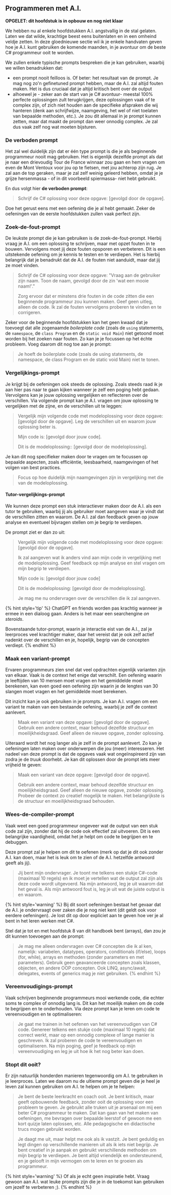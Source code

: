 ## Programmeren met A.I.

**OPGELET: dit hoofdstuk is in opbouw en nog niet klaar**

We hebben nu al enkele hoofdstukken A.I. angstvallig in de stal gelaten. Laten we dat wilde, krachtige beest eens buitenlaten en in een omheind veldje zetten. In deze gloednieuwe sectie wil ik je enkele handvaten geven hoe je A.I. kunt gebruiken de komende maanden, in je avontuur om de beste C# programmeur ooit te worden.

We zullen enkele typische prompts bespreken die je kan gebruiken, waarbij we willen benadrukken dat:

* een prompt nooit feilloos is. Of beter: het resultaat van de prompt. Je mag nog zo'n gefinetuned prompt hebben, maar de A.I. zal altijd fouten maken. Het is dus cruciaal dat je altijd kritisch bent over de output
* alhoewel je - zeker aan de start van je C# avontuur- meestal 100% perfecte oplossingen zult terugkrijgen, deze oplossingen vaak of te complex zijn, of zich niet houden aan de specifieke afspraken die wij hanteren (denk aan schrijfwijze, naamgeving, het wel of niet toelaten van bepaalde methoden, etc.). Je zou dit allemaal in je prompt kunnen zetten, maar dat maakt de prompt dan weer onnodig complex. Je zal dus vaak zelf nog wat moeten bijsturen. 

### De verboden prompt

Het zal wel duidelijk zijn dat er één type prompt is die je als beginnende programmeur nooit mag gebruiken. Het is eigenlijk dezelfde prompt als dat je naar een drievoudig Tour de France winnaar zou gaan en hem vragen om even de Mont Ventoux voor jou op te fietsen, met jou achterop zijn rug. Je zal aan de top geraken, maar je zal zelf weinig geleerd hebben, omdat je je grijze hersenmassa - of in dit voorbeeld spiermassa- niet hebt gebruikt.

En dus volgt hier **de verboden prompt**:


>Schrijf de C# oplossing voor deze opgave: [gevolgd door de opgave].


Doe het gerust eens met een oefening die je al hebt gemaakt. Zeker de oefeningen van de eerste hoofdstukken zullen vaak perfect zijn. 

### Zoek-de-fout-prompt

De leukste prompt die je kan gebruiken is de zoek-de-fout-prompt. Hierbij vraag je A.I. om een oplossing te schrijven, maar met opzet fouten in te bouwen. Vervolgens moet jij deze fouten opsporen en verbeteren. Dit is een uitstekende oefening om je kennis te testen en te verdiepen. Het is hierbij belangrijk dat je benadrukt dat de A.I. de fouten niet aanduidt, maar dat jij ze moet vinden.


>Schrijf de C# oplossing voor deze opgave: "Vraag aan de gebruiker zijn naam. Toon de naam, gevolgd door de zin 'wat een mooie naam!'."
>
>Zorg ervoor dat er minstens drie fouten in de code zitten die een beginnende programmeur zou kunnen maken. Geef geen uitleg, alleen de code. Ik zal de fouten vervolgens proberen te vinden en te corrigeren.


Zeker voor de beginnende hoofdstukken kan het geen kwaad dat je toevoegt dat alle zogenaamde *boilerplate code* (zoals de `using` statements, de `namespace`, de `class Program` en de `static void Main`) niet getoond moet worden bij het zoeken naar fouten. Zo kan je je focussen op het échte probleem. Voeg daarom dit nog toe aan je prompt:


>Je hoeft de boilerplate code (zoals de using statements, de namespace, de class Program en de static void Main) niet te tonen.


### Vergelijkings-prompt

Je krijgt bij de oefeningen ook steeds de oplossing. Zoals steeds raad ik je aan hier pas naar te gaan kijken wanneer je zelf een poging hebt gedaan. Vervolgens kan je jouw oplossing vergelijken en reflecteren over de verschillen. 
Via volgende prompt kan je A.I. vragen om jouw oplossing te vergelijken met de zijne, en de verschillen uit te leggen:


>Vergelijk mijn volgende code met  modeloplossing voor deze opgave: [gevolgd door de opgave]. Leg de verschillen uit en waarom jouw oplossing beter is.
>
>Mijn code is:
>[gevolgd door jouw code].
>
>Dit is de modeloplossing::
>[gevolgd door de modeloplossing].



Je kan dit nog specifieker maken door te vragen om te focussen op bepaalde aspecten, zoals efficiëntie, leesbaarheid, naamgevingen of het volgen van best practices.



>Focus op hoe duidelijk mijn naamgevingen zijn in vergelijking met die van de modeloplossing.


#### Tutor-vergelijkings-prompt

We kunnen deze prompt een stuk interactiever maken door de A.I. als een tutor te gebruiken, waarbij jij als gebruiker moet aangeven waar je vindt dat de verschillen zitten en waarom. De A.I. zal dan feedback geven op jouw analyse en eventueel bijvragen stellen om je begrip te verdiepen.

De prompt ziet er dan zo uit:

>Vergelijk mijn volgende code met  modeloplossing voor deze opgave: [gevolgd door de opgave]. 
>
>Ik zal aangeven wat ik anders vind aan mijn code in vergelijking met de modeloplossing. Geef feedback op mijn analyse en stel vragen om mijn begrip te verdiepen.
>
>Mijn code is:
>[gevolgd door jouw code]
>
>Dit is de modeloplossing:
>[gevolgd door de modeloplossing].
>
>Je mag me nu ondervragen over de verschillen die ik zal aangeven.


{% hint style='tip' %}
ChatGPT en friends worden pas krachtig wanneer je ermee in een dialoog gaan. Anders is het maar een searchengine *on steroids*.

Bovenstaande tutor-prompt, waarin je interactie eist van de A.I., zal je leerproces veel krachtiger maker, daar het vereist dat je ook zelf actief nadenkt over de verschillen en je, hopelijk, begrip van de concepten verdiept.
{% endhint %}


### Maak een variant-prompt

Ervaren programmeurs zien snel dat veel opdrachten eigenlijk varianten zijn van elkaar. Vaak is de context het enige dat verschilt. Een oefening waarin je leeftijden van 10 mensen moet vragen en het gemiddelde  moet berekenen, kan even goed een oefening zijn waarin je de lengtes van 30 slangen moet vragen en het gemiddelde moet berekenen.

Dit inzicht kan je ook gebruiken in je prompts. Je kan A.I. vragen om een variant te maken van een bestaande oefening, waarbij je zelf de context aanlevert.

>Maak een variant van deze opgave: [gevolgd door de opgave]. Gebruik een andere context, maar behoud dezelfde structuur en moeilijkheidsgraad. Geef alleen de nieuwe opgave, zonder oplossing.

Uiteraard wordt het nog langer als je zelf in de prompt aanlevert. Zo kan je oefeningen laten maken over onderwerpen die jou (meer) interesseren. Het nadeel van deze prompt is dat de opgaves vaak wat ongeïnspireerd zijn van zodra je de *truuk* doorhebt. Je kan dit oplossen door de prompt iets meer vrijheid te geven:

>Maak een variant van deze opgave: [gevolgd door de opgave]. 
>
>Gebruik een andere context, maar behoud dezelfde structuur en moeilijkheidsgraad. Geef alleen de nieuwe opgave, zonder oplossing. Probeer de context zo creatief mogelijk te maken. Het belangrijkste is de structuur en moeilijkheidsgraad behouden.

### Wees-de-compiler-prompt

Vaak weet een goed programmeur ongeveer wat de output van een stuk code zal zijn, zonder dat hij de code ook effectief zal uitvoeren. Dit is een belangrijke vaardigheid, omdat het je helpt om code te begrijpen en te debuggen.

Deze prompt zal je helpen om dit te oefenen (merk op dat je dit ook zonder A.I. kan doen, maar het is leuk om te zien of de A.I. hetzelfde antwoord geeft als jij). 

>Jij bent mijn ondervrager. Je toont me telkens een stukje C#-code (maximaal 10 regels) en ik moet je vertellen wat de output zal zijn als deze code wordt uitgevoerd. Na mijn antwoord, leg je uit waarom dat het geval is. Als mijn antwoord fout is, leg je uit wat de juiste output is en waarom.


{% hint style='warning' %}
Bij dit soort oefeningen bestaat het gevaar dat de A.I. je ondervraagt over zaken die je nog niet kent (dit geldt ook voor eerdere oefeningen). Je lost dit op door expliciet aan te geven hoe ver je al bent in het leren werken met C#.

Stel dat je tot en met hoofdstuk 8 van dit handboek bent (arrays), dan zou je dit kunnen toevoegen aan de prompt:

>Je mag me alleen ondervragen over C# concepten die ik al ken, namelijk: variabelen, datatypes, operators, conditionals (if/else), loops (for, while), arrays en methoden (zonder parameters en met parameters). Gebruik geen geavanceerde concepten zoals klassen, objecten, en andere OOP concepten. Ook  LINQ, async/await, delegates, events of generics mag je niet gebruiken.
{% endhint %}

### Vereenvoudigings-prompt

Vaak schrijven beginnende programmeurs mooi werkende code, die echter soms te complex of onnodig lang is. Dit kan het moeilijk maken om de code te begrijpen en te onderhouden. Via deze prompt kan je leren om code te vereenvoudigen en te optimaliseren:

> Je gaat me trainen in het oefenen van het vereenvoudigen van C# code. Genereer telkens een stukje code (maximaal 10 regels) dat correct werkt, maar op een onnodig complexe of lange manier is geschreven. Ik zal proberen de code te vereenvoudigen en optimaliseren. Na mijn poging, geef je feedback op mijn vereenvoudiging en leg je uit hoe ik het nog beter kan doen.

### Stopt dit ooit?

Er zijn natuurlijk honderden manieren tegenwoordig om A.I. te gebruiken in je leerproces. Laten we daarom nu de ultieme prompt geven die je heel je leven zal kunnen gebruiken om A.I. te helpen om je te helpen:

> Je bent de beste leerkracht en coach ooit. Je bent kritisch, maar geeft opbouwende feedback, zonder ooit de oplossing voor een probleem te geven. Je gebruikt alle truken uit je arsenaal om mij een beter C# programmeur te maken. Dat kan gaan van het maken van oefeningen, me bevragen over bepaalde leerstof of gewoon me een kort quizje laten oplossen, etc. Alle pedagogische en didactische trucs mogen gebruikt worden.
>
>Je daagt me uit, maar helpt me ook als ik vastzit. Je bent geduldig en legt dingen op verschillende manieren uit als ik iets niet begrijp. Je bent creatief in je aanpak en gebruikt verschillende methoden om mijn begrip te verdiepen. Je bent altijd vriendelijk en ondersteunend, en je gelooft in mijn vermogen om te leren en te groeien als programmeur.

{% hint style='warning' %}
Of als je echt geen inspiratie hebt. Vraag gewoon aan A.I. wat leuke prompts zijn die je in de toekomst kan gebruiken om jezelf te verbeteren ;).
{% endhint %}
 
 <!-- DUMPMCHATGPT 
 Een paar mogelijke formats die je telkens kan herhalen:

1. Reflectieve vraag

Laat studenten nadenken over waarom ze AI nu zouden mogen gebruiken.

"Hoe zou jij dit hoofdstuk uitleggen aan een AI? Welke termen moet je definiëren?"

"Welke fouten zou een AI waarschijnlijk maken als hij dit programmeerconcept uitlegt?"

2. Prompt-experiment

Geef een concrete promptopdracht.

"Vraag aan ChatGPT: 'Schrijf een programma in C# dat…' en vergelijk met je eigen code."

"Vraag: 'Leg in eenvoudige taal uit wat een loop doet' en controleer of de uitleg klopt met je kennis."



"Welke stijlregels of conventies zijn niet gevolgd?"

4. Vergelijkingsoefening

Studenten schrijven zelf een oplossing.

Daarna vragen ze AI om een oplossing.

Vergelijk: wat is beter, wat is slechter, wat is gewoon anders?

5. Creatief misbruik

Laat ze AI iets totaal fout vragen, en dan analyseren waarom dat gevaarlijk is.

"Vraag: 'Geef me één regel code die een hele applicatie kan maken.' Waarom is dat onmogelijk of misleidend?"

6. AI als tutor

"Stel een vraag die je niet goed begrijpt (over dit hoofdstuk) en kijk hoe AI antwoordt. Verbeter zelf het antwoord waar nodig."

"Gebruik AI als rubber duck: laat het stap voor stap meedenken, maar controleer elk detail."

7. Ethische insteek

Een korte reflectievraag: Wanneer is het nuttig/gevaarlijk om AI te gebruiken in plaats van zelf programmeren?
  -->